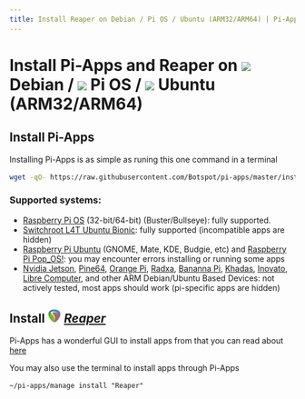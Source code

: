 ```yaml
---
title: Install Reaper on Debian / Pi OS / Ubuntu (ARM32/ARM64) | Pi-Apps
---
```

# Install Pi-Apps and Reaper on <img src=https://www.vectorlogo.zone/logos/debian/debian-icon.svg height=20 /> Debian / <img src=https://www.vectorlogo.zone/logos/raspberrypi/raspberrypi-icon.svg height=20 /> Pi OS / <img src=https://www.vectorlogo.zone/logos/ubuntu/ubuntu-icon.svg height=20 /> Ubuntu (ARM32/ARM64)
## Install Pi-Apps

Installing Pi-Apps is as simple as runing this one command in a terminal
```bash
wget -qO- https://raw.githubusercontent.com/Botspot/pi-apps/master/install | bash
```

### Supported systems:

- [Raspberry Pi OS](https://www.raspberrypi.com/software/operating-systems/) (32-bit/64-bit) (Buster/Bullseye): fully supported.
- [Switchroot L4T Ubuntu Bionic](https://wiki.switchroot.org/en/Linux/Ubuntu-Install-Guide): fully supported (incompatible apps are hidden)
- [Raspberry Pi Ubuntu](https://ubuntu.com/desktop/flavours) (GNOME, Mate, KDE, Budgie, etc) and [Raspberry Pi Pop_OS!](https://pop.system76.com/): you may encounter errors installing or running some apps
- [Nvidia Jetson](https://www.nvidia.com/en-us/autonomous-machines/embedded-systems/), [Pine64](https://www.pine64.org/), [Orange Pi](http://www.orangepi.org/), [Radxa](https://rockpi.org/), [Bananna Pi](https://banana-pi.org/), [Khadas](https://www.khadas.com/), [Inovato](https://www.inovato.com/), [Libre Computer](https://libre.computer/), and other ARM Debian/Ubuntu Based Devices: not actively tested, most apps should work (pi-specific apps are hidden)
## Install <img src="/img/app-icons/Reaper/icon-64.png" height=24> ***[Reaper](/wiki/getting-started/apps-list/#reaper)***
Pi-Apps has a wonderful GUI to install apps from that you can read about [here](/wiki/getting-started/running-pi-apps/)
        
You may also use the terminal to install apps through Pi-Apps
```
~/pi-apps/manage install "Reaper"
```
